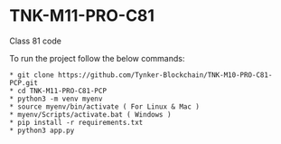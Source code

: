 # TNK-M11-PRO-C81

Class 81 code

To run the project follow the below commands:

```
* git clone https://github.com/Tynker-Blockchain/TNK-M10-PRO-C81-PCP.git
* cd TNK-M11-PRO-C81-PCP
* python3 -m venv myenv
* source myenv/bin/activate ( For Linux & Mac )
* myenv/Scripts/activate.bat ( Windows )
* pip install -r requirements.txt
* python3 app.py
```
